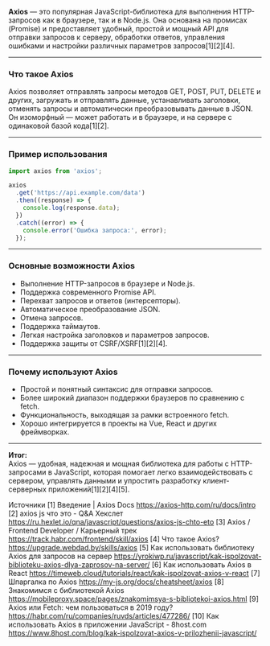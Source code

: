 **Axios** — это популярная JavaScript-библиотека для выполнения HTTP-запросов как в браузере, так и в Node.js. Она основана на промисах (Promise) и предоставляет удобный, простой и мощный API для отправки запросов к серверу, обработки ответов, управления ошибками и настройки различных параметров запросов[1][2][4].

---

### Что такое Axios

Axios позволяет отправлять запросы методов GET, POST, PUT, DELETE и других, загружать и отправлять данные, устанавливать заголовки, отменять запросы и автоматически преобразовывать данные в JSON. Он изоморфный — может работать и в браузере, и на сервере с одинаковой базой кода[1][2].

---

### Пример использования

```js
import axios from 'axios';

axios
  .get('https://api.example.com/data')
  .then((response) => {
    console.log(response.data);
  })
  .catch((error) => {
    console.error('Ошибка запроса:', error);
  });
```

---

### Основные возможности Axios

- Выполнение HTTP-запросов в браузере и Node.js.
- Поддержка современного Promise API.
- Перехват запросов и ответов (интерсепторы).
- Автоматическое преобразование JSON.
- Отмена запросов.
- Поддержка таймаутов.
- Легкая настройка заголовков и параметров запросов.
- Поддержка защиты от CSRF/XSRF[1][2][4].

---

### Почему используют Axios

- Простой и понятный синтаксис для отправки запросов.
- Более широкий диапазон поддержки браузеров по сравнению с fetch.
- Функциональность, выходящая за рамки встроенного fetch.
- Хорошо интегрируется в проекты на Vue, React и других фреймворках.

---

**Итог:**  
Axios — удобная, надежная и мощная библиотека для работы с HTTP-запросами в JavaScript, которая помогает легко взаимодействовать с сервером, управлять данными и упростить разработку клиент-серверных приложений[1][2][4][5].

Источники
[1] Введение | Axios Docs https://axios-http.com/ru/docs/intro
[2] axios js что это - Q&A Хекслет https://ru.hexlet.io/qna/javascript/questions/axios-js-chto-eto
[3] Axios / Frontend Developer / Карьерный трек https://track.habr.com/frontend/skill/axios
[4] Что такое Axios? https://upgrade.webdad.by/skills/axios
[5] Как использовать библиотеку Axios для запросов на сервер https://yrokiwp.ru/javascript/kak-ispolzovat-biblioteku-axios-dlya-zaprosov-na-server/
[6] Как использовать Axios в React https://timeweb.cloud/tutorials/react/kak-ispolzovat-axios-v-react
[7] Шпаргалка по Axios https://my-js.org/docs/cheatsheet/axios
[8] Знакомимся с библиотекой Axios https://mobileproxy.space/pages/znakomimsya-s-bibliotekoi-axios.html
[9] Axios или Fetch: чем пользоваться в 2019 году? https://habr.com/ru/companies/ruvds/articles/477286/
[10] Как использовать Axios в приложении JavaScript - 8host.com https://www.8host.com/blog/kak-ispolzovat-axios-v-prilozhenii-javascript/
